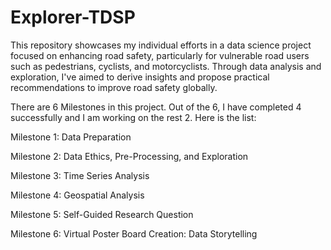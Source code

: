 # Explorer-TDSP
This repository showcases my individual efforts in a data science project focused on enhancing road safety, particularly for vulnerable road users such as pedestrians, cyclists, and motorcyclists. Through data analysis and exploration, I've aimed to derive insights and propose practical recommendations to improve road safety globally.

There are 6 Milestones in this project. Out of the 6, I have completed 4 successfully and I am working on the rest 2. Here is the list:

Milestone 1: Data Preparation

Milestone 2: Data Ethics, Pre-Processing, and Exploration

Milestone 3: Time Series Analysis

Milestone 4: Geospatial Analysis

Milestone 5: Self-Guided Research Question

Milestone 6: Virtual Poster Board Creation: Data Storytelling
